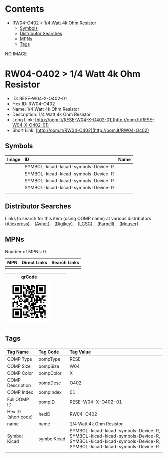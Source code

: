 



Contents
========

* [RW04-O402 > 1/4 Watt 4k Ohm Resistor](#rw04-o402--14-watt-4k-ohm-resistor)
	* [Symbols](#symbols)
	* [Distributor Searches](#distributor-searches)
	* [MPNs](#mpns)
	* [Tags](#tags)
  
NO IMAGE  
# RW04-O402 > 1/4 Watt 4k Ohm Resistor

- ID: RESE-W04-X-O402-01
- Hex ID: RW04-O402
- Name: 1/4 Watt 4k Ohm Resistor
- Description: 1/4 Watt 4k Ohm Resistor
- Long Link: [http://oom.lt/RESE-W04-X-O402-01](http://oom.lt/RESE-W04-X-O402-01)
- Short Link: [http://oom.lt/RW04-O402](http://oom.lt/RW04-O402)

## Symbols
  

|Image|ID|Name|
| :--- | :--- | :--- |
|![]()|SYMBOL-kicad-kicad-symbols-Device-R||
|![]()|SYMBOL-kicad-kicad-symbols-Device-R||
|![]()|SYMBOL-kicad-kicad-symbols-Device-R||
|![]()|SYMBOL-kicad-kicad-symbols-Device-R||
||||

## Distributor Searches
  
Links to search for this item (using OOMP name) at various distributors  
[(Aliexpress) ](https://www.aliexpress.com/wholesale?SearchText=11171/4+Watt+4k+Ohm+Resistor)&nbsp;&nbsp;&nbsp;[(Avnet) ](https://www.avnet.com/shop/us/search/1/4+Watt+4k+Ohm+Resistor)&nbsp;&nbsp;&nbsp;[(Digikey) ](https://www.digikey.co.uk/en/products/result?s=1/4+Watt+4k+Ohm+Resistor)&nbsp;&nbsp;&nbsp;[(LCSC) ](https://www.lcsc.com/search?q=1/4+Watt+4k+Ohm+Resistor)&nbsp;&nbsp;&nbsp;[(Farnell) ](https://uk.farnell.com/search?st=1/4+Watt+4k+Ohm+Resistor)&nbsp;&nbsp;&nbsp;[(Mouser) ](https://www.mouser.com/c/?q=1/4+Watt+4k+Ohm+Resistor)&nbsp;&nbsp;&nbsp;
## MPNs
  
Number of MPNs: 0  

|MPN|Direct Links|Search Links|
| :--- | :--- | :--- |
||||
  

|qrCode<br>[![](https://raw.githubusercontent.com/oomlout/oomlout_OOMP_parts_V2/main/RESE/W04/X/O402/01/qrCode_140.png)](https://github.com/oomlout/oomlout_OOMP_parts_V2/tree/main/RESE/W04/X/O402/01/qrCode.png)||||
| :---: | :---: | :---: | :---: |

## Tags
  

|Tag Name|Tag Code|Tag Value|
| :--- | :--- | :--- |
|OOMP Type|oompType|RESE|
|OOMP Size|oompSize|W04|
|OOMP Color|oompColor|X|
|OOMP Description|oompDesc|O402|
|OOMP Index|oompIndex|01|
|Full OOMP ID|oompID|RESE-W04-X-O402-01|
|Hex ID (short code)|hexID|RW04-O402|
|name|name|1/4 Watt 4k Ohm Resistor|
|Symbol Kicad|symbolKicad|SYMBOL-kicad-kicad-symbols-Device-R, SYMBOL-kicad-kicad-symbols-Device-R, SYMBOL-kicad-kicad-symbols-Device-R, SYMBOL-kicad-kicad-symbols-Device-R|
||||
